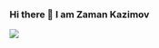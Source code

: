 ### Hi there 👋 I am Zaman Kazimov
 ![](https://img.shields.io/badge/Cyber%20Security-Consultant%20%2F%20Trainer%20%2F%20Engineer%20%2F%20Architect-blue)

<!--
**kazimovzaman2/kazimovzaman2** is a ✨ _special_ ✨ repository because its `README.md` (this file) appears on your GitHub profile.

Here are some ideas to get you started:

- 🔭 I’m currently don't work
- 🌱 I’m currently learning web programing useing python
-->
